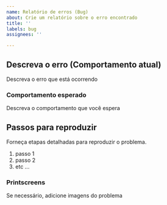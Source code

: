 ```yaml
---
name: Relatório de erros (Bug)
about: Crie um relatório sobre o erro encontrado
title: ''
labels: bug
assignees: ''

---
```


## Descreva o erro (Comportamento atual)

Descreva o erro que está ocorrendo

### Comportamento esperado

Descreva o comportamento que você espera

## Passos para reproduzir

Forneça etapas detalhadas para reproduzir o problema.

1. passo 1
2. passo 2
3. etc ...

### Printscreens
Se necessário, adicione imagens do problema
